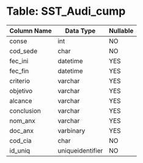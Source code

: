 # Table: SST_Audi_cump

| Column Name | Data Type | Nullable |
|-------------|-----------|----------|
| conse | int | NO |
| cod_sede | char | NO |
| fec_ini | datetime | YES |
| fec_fin | datetime | YES |
| criterio | varchar | YES |
| objetivo | varchar | YES |
| alcance | varchar | YES |
| conclusion | varchar | YES |
| nom_anx | varchar | YES |
| doc_anx | varbinary | YES |
| cod_cia | char | NO |
| id_uniq | uniqueidentifier | NO |
